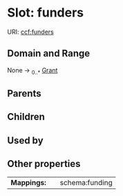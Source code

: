 
# Slot: funders




URI: [ccf:funders](http://purl.org/ccf/funders)


## Domain and Range

None &#8594;  <sub>0..\*</sub> [Grant](Grant.md)

## Parents


## Children


## Used by


## Other properties

|  |  |  |
| --- | --- | --- |
| **Mappings:** | | schema:funding |


